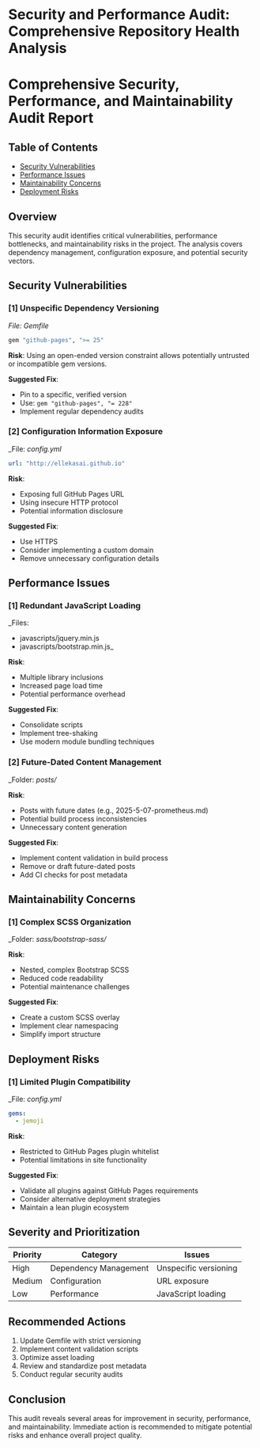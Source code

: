 # Security and Performance Audit: Comprehensive Repository Health Analysis

# Comprehensive Security, Performance, and Maintainability Audit Report

## Table of Contents
- [Security Vulnerabilities](#security-vulnerabilities)
- [Performance Issues](#performance-issues)
- [Maintainability Concerns](#maintainability-concerns)
- [Deployment Risks](#deployment-risks)

## Overview
This security audit identifies critical vulnerabilities, performance bottlenecks, and maintainability risks in the project. The analysis covers dependency management, configuration exposure, and potential security vectors.

## Security Vulnerabilities

### [1] Unspecific Dependency Versioning
_File: Gemfile_
```ruby
gem "github-pages", ">= 25"
```

**Risk**: Using an open-ended version constraint allows potentially untrusted or incompatible gem versions.

**Suggested Fix**:
- Pin to a specific, verified version
- Use: `gem "github-pages", "= 228"`
- Implement regular dependency audits

### [2] Configuration Information Exposure
_File: _config.yml_
```yaml
url: "http://ellekasai.github.io"
```

**Risk**: 
- Exposing full GitHub Pages URL
- Using insecure HTTP protocol
- Potential information disclosure

**Suggested Fix**:
- Use HTTPS
- Consider implementing a custom domain
- Remove unnecessary configuration details

## Performance Issues

### [1] Redundant JavaScript Loading
_Files: 
- javascripts/jquery.min.js
- javascripts/bootstrap.min.js_

**Risk**: 
- Multiple library inclusions
- Increased page load time
- Potential performance overhead

**Suggested Fix**:
- Consolidate scripts
- Implement tree-shaking
- Use modern module bundling techniques

### [2] Future-Dated Content Management
_Folder: _posts/_

**Risk**:
- Posts with future dates (e.g., 2025-5-07-prometheus.md)
- Potential build process inconsistencies
- Unnecessary content generation

**Suggested Fix**:
- Implement content validation in build process
- Remove or draft future-dated posts
- Add CI checks for post metadata

## Maintainability Concerns

### [1] Complex SCSS Organization
_Folder: _sass/bootstrap-sass/_

**Risk**:
- Nested, complex Bootstrap SCSS
- Reduced code readability
- Potential maintenance challenges

**Suggested Fix**:
- Create a custom SCSS overlay
- Implement clear namespacing
- Simplify import structure

## Deployment Risks

### [1] Limited Plugin Compatibility
_File: _config.yml_
```yaml
gems:
  - jemoji
```

**Risk**:
- Restricted to GitHub Pages plugin whitelist
- Potential limitations in site functionality

**Suggested Fix**:
- Validate all plugins against GitHub Pages requirements
- Consider alternative deployment strategies
- Maintain a lean plugin ecosystem

## Severity and Prioritization

| Priority | Category | Issues |
|----------|----------|--------|
| High | Dependency Management | Unspecific versioning |
| Medium | Configuration | URL exposure |
| Low | Performance | JavaScript loading |

## Recommended Actions
1. Update Gemfile with strict versioning
2. Implement content validation scripts
3. Optimize asset loading
4. Review and standardize post metadata
5. Conduct regular security audits

## Conclusion
This audit reveals several areas for improvement in security, performance, and maintainability. Immediate action is recommended to mitigate potential risks and enhance overall project quality.